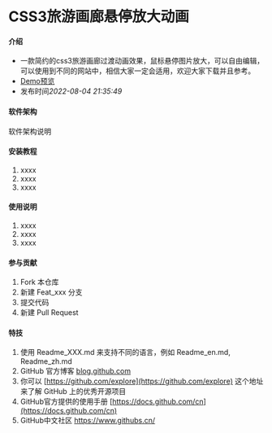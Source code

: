 # CSS3旅游画廊悬停放大动画

#### 介绍

- 一款简约的css3旅游画廊过渡动画效果，鼠标悬停图片放大，可以自由编辑，可以使用到不同的网站中，相信大家一定会适用，欢迎大家下载并且参考。
- [Demo预览](https://sunyctf.github.io/front-end-demos/CSS3旅游画廊悬停放大动画/index.html)
- 发布时间*2022-08-04 21:35:49*

#### 软件架构

软件架构说明


#### 安装教程

1.  xxxx
2.  xxxx
3.  xxxx

#### 使用说明

1.  xxxx
2.  xxxx
3.  xxxx

#### 参与贡献

1.  Fork 本仓库
2.  新建 Feat_xxx 分支
3.  提交代码
4.  新建 Pull Request


#### 特技

1.  使用 Readme\_XXX.md 来支持不同的语言，例如 Readme\_en.md, Readme\_zh.md
2.  GitHub 官方博客 [blog.github.com](https://github.blog)
3.  你可以 [https://github.com/explore](https://github.com/explore) 这个地址来了解 GitHub 上的优秀开源项目
4.  GitHub官方提供的使用手册 [https://docs.github.com/cn](https://docs.github.com/cn)
5.  GitHub中文社区 https://www.githubs.cn/
